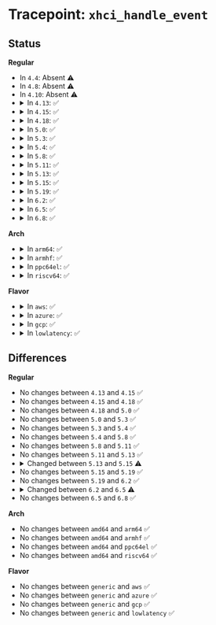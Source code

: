 # Tracepoint: <code>xhci_handle_event</code>

## Status
<b>Regular</b>
<ul>
<li>
In <code>4.4</code>: Absent ⚠️
</li>
<li>
In <code>4.8</code>: Absent ⚠️
</li>
<li>
In <code>4.10</code>: Absent ⚠️
</li>
<li>
<details>
<summary>In <code>4.13</code>: ✅</summary>

Event:

```c
struct trace_event_raw_xhci_log_trb {
    struct trace_entry ent;
    u32 type;
    u32 field0;
    u32 field1;
    u32 field2;
    u32 field3;
    char __data[0];
};
```
Function:

```c
void trace_event_raw_event_xhci_log_trb(void *__data, struct xhci_ring *ring, struct xhci_generic_trb *trb);
```
</details>
</li>
<li>
<details>
<summary>In <code>4.15</code>: ✅</summary>

Event:

```c
struct trace_event_raw_xhci_log_trb {
    struct trace_entry ent;
    u32 type;
    u32 field0;
    u32 field1;
    u32 field2;
    u32 field3;
    char __data[0];
};
```
Function:

```c
void trace_event_raw_event_xhci_log_trb(void *__data, struct xhci_ring *ring, struct xhci_generic_trb *trb);
```
</details>
</li>
<li>
<details>
<summary>In <code>4.18</code>: ✅</summary>

Event:

```c
struct trace_event_raw_xhci_log_trb {
    struct trace_entry ent;
    u32 type;
    u32 field0;
    u32 field1;
    u32 field2;
    u32 field3;
    char __data[0];
};
```
Function:

```c
void trace_event_raw_event_xhci_log_trb(void *__data, struct xhci_ring *ring, struct xhci_generic_trb *trb);
```
</details>
</li>
<li>
<details>
<summary>In <code>5.0</code>: ✅</summary>

Event:

```c
struct trace_event_raw_xhci_log_trb {
    struct trace_entry ent;
    u32 type;
    u32 field0;
    u32 field1;
    u32 field2;
    u32 field3;
    char __data[0];
};
```
Function:

```c
void trace_event_raw_event_xhci_log_trb(void *__data, struct xhci_ring *ring, struct xhci_generic_trb *trb);
```
</details>
</li>
<li>
<details>
<summary>In <code>5.3</code>: ✅</summary>

Event:

```c
struct trace_event_raw_xhci_log_trb {
    struct trace_entry ent;
    u32 type;
    u32 field0;
    u32 field1;
    u32 field2;
    u32 field3;
    char __data[0];
};
```
Function:

```c
void trace_event_raw_event_xhci_log_trb(void *__data, struct xhci_ring *ring, struct xhci_generic_trb *trb);
```
</details>
</li>
<li>
<details>
<summary>In <code>5.4</code>: ✅</summary>

Event:

```c
struct trace_event_raw_xhci_log_trb {
    struct trace_entry ent;
    u32 type;
    u32 field0;
    u32 field1;
    u32 field2;
    u32 field3;
    char __data[0];
};
```
Function:

```c
void trace_event_raw_event_xhci_log_trb(void *__data, struct xhci_ring *ring, struct xhci_generic_trb *trb);
```
</details>
</li>
<li>
<details>
<summary>In <code>5.8</code>: ✅</summary>

Event:

```c
struct trace_event_raw_xhci_log_trb {
    struct trace_entry ent;
    u32 type;
    u32 field0;
    u32 field1;
    u32 field2;
    u32 field3;
    char __data[0];
};
```
Function:

```c
void trace_event_raw_event_xhci_log_trb(void *__data, struct xhci_ring *ring, struct xhci_generic_trb *trb);
```
</details>
</li>
<li>
<details>
<summary>In <code>5.11</code>: ✅</summary>

Event:

```c
struct trace_event_raw_xhci_log_trb {
    struct trace_entry ent;
    u32 type;
    u32 field0;
    u32 field1;
    u32 field2;
    u32 field3;
    char __data[0];
};
```
Function:

```c
void trace_event_raw_event_xhci_log_trb(void *__data, struct xhci_ring *ring, struct xhci_generic_trb *trb);
```
</details>
</li>
<li>
<details>
<summary>In <code>5.13</code>: ✅</summary>

Event:

```c
struct trace_event_raw_xhci_log_trb {
    struct trace_entry ent;
    u32 type;
    u32 field0;
    u32 field1;
    u32 field2;
    u32 field3;
    char __data[0];
};
```
Function:

```c
void trace_event_raw_event_xhci_log_trb(void *__data, struct xhci_ring *ring, struct xhci_generic_trb *trb);
```
</details>
</li>
<li>
<details>
<summary>In <code>5.15</code>: ✅</summary>

Event:

```c
struct trace_event_raw_xhci_log_trb {
    struct trace_entry ent;
    u32 type;
    u32 field0;
    u32 field1;
    u32 field2;
    u32 field3;
    u32 __data_loc_str;
    char __data[0];
};
```
Function:

```c
void trace_event_raw_event_xhci_log_trb(void *__data, struct xhci_ring *ring, struct xhci_generic_trb *trb);
```
</details>
</li>
<li>
<details>
<summary>In <code>5.19</code>: ✅</summary>

Event:

```c
struct trace_event_raw_xhci_log_trb {
    struct trace_entry ent;
    u32 type;
    u32 field0;
    u32 field1;
    u32 field2;
    u32 field3;
    u32 __data_loc_str;
    char __data[0];
};
```
Function:

```c
void trace_event_raw_event_xhci_log_trb(void *__data, struct xhci_ring *ring, struct xhci_generic_trb *trb);
```
</details>
</li>
<li>
<details>
<summary>In <code>6.2</code>: ✅</summary>

Event:

```c
struct trace_event_raw_xhci_log_trb {
    struct trace_entry ent;
    u32 type;
    u32 field0;
    u32 field1;
    u32 field2;
    u32 field3;
    u32 __data_loc_str;
    char __data[0];
};
```
Function:

```c
void trace_event_raw_event_xhci_log_trb(void *__data, struct xhci_ring *ring, struct xhci_generic_trb *trb);
```
</details>
</li>
<li>
<details>
<summary>In <code>6.5</code>: ✅</summary>

Event:

```c
struct trace_event_raw_xhci_log_trb {
    struct trace_entry ent;
    u32 type;
    u32 field0;
    u32 field1;
    u32 field2;
    u32 field3;
    char __data[0];
};
```
Function:

```c
void trace_event_raw_event_xhci_log_trb(void *__data, struct xhci_ring *ring, struct xhci_generic_trb *trb);
```
</details>
</li>
<li>
<details>
<summary>In <code>6.8</code>: ✅</summary>

Event:

```c
struct trace_event_raw_xhci_log_trb {
    struct trace_entry ent;
    u32 type;
    u32 field0;
    u32 field1;
    u32 field2;
    u32 field3;
    char __data[0];
};
```
Function:

```c
void trace_event_raw_event_xhci_log_trb(void *__data, struct xhci_ring *ring, struct xhci_generic_trb *trb);
```
</details>
</li>
</ul>
<b>Arch</b>
<ul>
<li>
<details>
<summary>In <code>arm64</code>: ✅</summary>

Event:

```c
struct trace_event_raw_xhci_log_trb {
    struct trace_entry ent;
    u32 type;
    u32 field0;
    u32 field1;
    u32 field2;
    u32 field3;
    char __data[0];
};
```
Function:

```c
void trace_event_raw_event_xhci_log_trb(void *__data, struct xhci_ring *ring, struct xhci_generic_trb *trb);
```
</details>
</li>
<li>
<details>
<summary>In <code>armhf</code>: ✅</summary>

Event:

```c
struct trace_event_raw_xhci_log_trb {
    struct trace_entry ent;
    u32 type;
    u32 field0;
    u32 field1;
    u32 field2;
    u32 field3;
    char __data[0];
};
```
Function:

```c
void trace_event_raw_event_xhci_log_trb(void *__data, struct xhci_ring *ring, struct xhci_generic_trb *trb);
```
</details>
</li>
<li>
<details>
<summary>In <code>ppc64el</code>: ✅</summary>

Event:

```c
struct trace_event_raw_xhci_log_trb {
    struct trace_entry ent;
    u32 type;
    u32 field0;
    u32 field1;
    u32 field2;
    u32 field3;
    char __data[0];
};
```
Function:

```c
void trace_event_raw_event_xhci_log_trb(void *__data, struct xhci_ring *ring, struct xhci_generic_trb *trb);
```
</details>
</li>
<li>
<details>
<summary>In <code>riscv64</code>: ✅</summary>

Event:

```c
struct trace_event_raw_xhci_log_trb {
    struct trace_entry ent;
    u32 type;
    u32 field0;
    u32 field1;
    u32 field2;
    u32 field3;
    char __data[0];
};
```
Function:

```c
void trace_event_raw_event_xhci_log_trb(void *__data, struct xhci_ring *ring, struct xhci_generic_trb *trb);
```
</details>
</li>
</ul>
<b>Flavor</b>
<ul>
<li>
<details>
<summary>In <code>aws</code>: ✅</summary>

Event:

```c
struct trace_event_raw_xhci_log_trb {
    struct trace_entry ent;
    u32 type;
    u32 field0;
    u32 field1;
    u32 field2;
    u32 field3;
    char __data[0];
};
```
Function:

```c
void trace_event_raw_event_xhci_log_trb(void *__data, struct xhci_ring *ring, struct xhci_generic_trb *trb);
```
</details>
</li>
<li>
<details>
<summary>In <code>azure</code>: ✅</summary>

Event:

```c
struct trace_event_raw_xhci_log_trb {
    struct trace_entry ent;
    u32 type;
    u32 field0;
    u32 field1;
    u32 field2;
    u32 field3;
    char __data[0];
};
```
Function:

```c
void trace_event_raw_event_xhci_log_trb(void *__data, struct xhci_ring *ring, struct xhci_generic_trb *trb);
```
</details>
</li>
<li>
<details>
<summary>In <code>gcp</code>: ✅</summary>

Event:

```c
struct trace_event_raw_xhci_log_trb {
    struct trace_entry ent;
    u32 type;
    u32 field0;
    u32 field1;
    u32 field2;
    u32 field3;
    char __data[0];
};
```
Function:

```c
void trace_event_raw_event_xhci_log_trb(void *__data, struct xhci_ring *ring, struct xhci_generic_trb *trb);
```
</details>
</li>
<li>
<details>
<summary>In <code>lowlatency</code>: ✅</summary>

Event:

```c
struct trace_event_raw_xhci_log_trb {
    struct trace_entry ent;
    u32 type;
    u32 field0;
    u32 field1;
    u32 field2;
    u32 field3;
    char __data[0];
};
```
Function:

```c
void trace_event_raw_event_xhci_log_trb(void *__data, struct xhci_ring *ring, struct xhci_generic_trb *trb);
```
</details>
</li>
</ul>

## Differences
<b>Regular</b>
<ul>
<li>
No changes between <code>4.13</code> and <code>4.15</code> ✅
</li>
<li>
No changes between <code>4.15</code> and <code>4.18</code> ✅
</li>
<li>
No changes between <code>4.18</code> and <code>5.0</code> ✅
</li>
<li>
No changes between <code>5.0</code> and <code>5.3</code> ✅
</li>
<li>
No changes between <code>5.3</code> and <code>5.4</code> ✅
</li>
<li>
No changes between <code>5.4</code> and <code>5.8</code> ✅
</li>
<li>
No changes between <code>5.8</code> and <code>5.11</code> ✅
</li>
<li>
No changes between <code>5.11</code> and <code>5.13</code> ✅
</li>
<li>
<details>
<summary>Changed between <code>5.13</code> and <code>5.15</code> ⚠️</summary>
<ul>
<li>
<b>Event changed. </b>
</li>
<li>
<b>Field added. </b>
<code>u32 __data_loc_str</code>
</li>
</ul>
</details>
</li>
<li>
No changes between <code>5.15</code> and <code>5.19</code> ✅
</li>
<li>
No changes between <code>5.19</code> and <code>6.2</code> ✅
</li>
<li>
<details>
<summary>Changed between <code>6.2</code> and <code>6.5</code> ⚠️</summary>
<ul>
<li>
<b>Event changed. </b>
</li>
<li>
<b>Field removed. </b>
<code>u32 __data_loc_str</code>
</li>
</ul>
</details>
</li>
<li>
No changes between <code>6.5</code> and <code>6.8</code> ✅
</li>
</ul>
<b>Arch</b>
<ul>
<li>
No changes between <code>amd64</code> and <code>arm64</code> ✅
</li>
<li>
No changes between <code>amd64</code> and <code>armhf</code> ✅
</li>
<li>
No changes between <code>amd64</code> and <code>ppc64el</code> ✅
</li>
<li>
No changes between <code>amd64</code> and <code>riscv64</code> ✅
</li>
</ul>
<b>Flavor</b>
<ul>
<li>
No changes between <code>generic</code> and <code>aws</code> ✅
</li>
<li>
No changes between <code>generic</code> and <code>azure</code> ✅
</li>
<li>
No changes between <code>generic</code> and <code>gcp</code> ✅
</li>
<li>
No changes between <code>generic</code> and <code>lowlatency</code> ✅
</li>
</ul>
